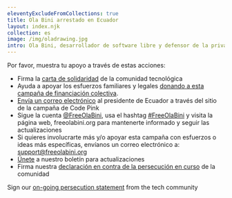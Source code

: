 ```yaml
---
eleventyExcludeFromCollections: true
title: Ola Bini arrestado en Ecuador
layout: index.njk
collection: es
image: /img/oladrawing.jpg
intro: Ola Bini, desarrollador de software libre y defensor de la privacidad, ha sido detenido como preso político por el gobierno de Ecuador y necesita de tu colaboración.
---
```


Por favor, muestra tu apoyo a través de estas acciones:

- Firma la [carta de solidaridad] de la comunidad tecnológica
- Ayuda a apoyar los esfuerzos familiares y legales [donando a esta campaña de financiación colectiva][dona].
- [Envía un correo electrónico] al presidente de Ecuador a través del sitio de la campaña de Code Pink
- Sigue la cuenta [@FreeOlaBini], usa el hashtag [#FreeOlaBini] y visita la página web, freeolabini.org para mantenerte informado y seguir las actualizaciones
- Si quieres involucrarte más y/o apoyar esta campaña con esfuerzos o ideas más específicas, envíanos un correo electrónico a: [support@freeolabini.org]
- [Únete] a nuestro boletín para actualizaciones
 - Firma nuestra [declaración en contra de la persecución en curso][statement_2] de la comunidad

Sign our [on-going persecution statement][statement_2] from the tech community

[carta de solidaridad]: /es/statement/
[dona]: https://www.gofundme.com/freeolabini
[Envía un correo electrónico]: https://www.codepink.org/free-ola-bini
[@FreeOlaBini]: http://twitter.com/FreeOlaBini
[#FreeOlaBini]: https://twitter.com/intent/tweet?text=Defensor+de+los+derechos+digitales+Ola+Bini+ha+sido+encarcelado+en+Ecuador.+Sigan+@FreeOlaBini&hashtags=FreeOlaBini
[support@freeolabini.org]: mailto:support@freeolabini.org
[Únete]: /es/subscribe/
[statement_2]: https://freeolabini.org/en/statement_2/
